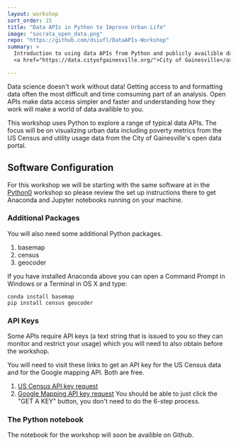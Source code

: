 ```yaml
---
layout: workshop
sort_order: 15
title: "Data APIs in Python to Improve Urban Life"
image: "socrata_open_data.png"
repo: "https://github.com/dsiufl/DataAPIs-Workshop"
summary: > 
  Introduction to using data APIs from Python and publicly availible data from the 
  <a href="https://data.cityofgainesville.org/">City of Gainesville</a>.

---
```

Data science doesn't work without data! Getting access to and formatting data often the most difficult and time comsuming
part of an analysis. Open APIs make data access simpler and faster and understanding how they work will make a world of
data availible to you.

This workshop uses Python to explore a range of typical data APIs. The focus will be on visualizing urban data including 
poverty metrics from the US Census and utility usage data from the City of Gainesville's open data portal.


## Software Configuration

For this workshop we will be starting with the same software at in the 
[Python0](/workshops/python_0/)
workshop so please review the set up instructions there to get Anaconda and 
Jupyter notebooks running on your machine.

### Additional Packages

You will also need some additional Python packages.

1. basemap
1. census
1. geocoder

If you have installed Anaconda above you can open a Command Prompt in Windows
or a Terminal in OS X and type:

```
conda install basemap 
pip install census geocoder
```

### API Keys

Some APIs require API keys (a text string that is issued to you so they can 
monitor and restrict your usage) which you will need to also obtain before the 
workshop.

You will need to visit these links to get an API key for the US Census data and
for the Google mapping API. Both are free.
    
1. [US Census API key request](http://api.census.gov/data/key_signup.html)
1. [Google Mapping API key request](https://developers.google.com/maps/documentation/geocoding/get-api-key#get-an-api-key)
   You should be able to just click the "GET A KEY" button, you don't need to do the 6-step process.
   
### The Python notebook

The notebook for the workshop will soon be availible on Github.

